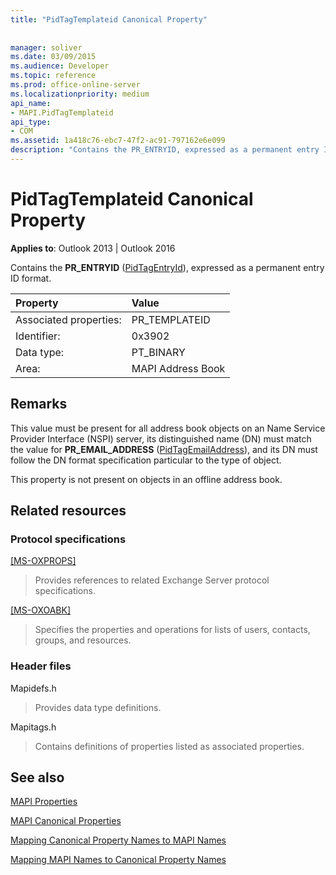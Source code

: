 ```yaml
---
title: "PidTagTemplateid Canonical Property"
 
 
manager: soliver
ms.date: 03/09/2015
ms.audience: Developer
ms.topic: reference
ms.prod: office-online-server
ms.localizationpriority: medium
api_name:
- MAPI.PidTagTemplateid
api_type:
- COM
ms.assetid: 1a418c76-ebc7-47f2-ac91-797162e6e099
description: "Contains the PR_ENTRYID, expressed as a permanent entry ID format."
---
```


# PidTagTemplateid Canonical Property

  
  
**Applies to**: Outlook 2013 | Outlook 2016 
  
Contains the **PR_ENTRYID** ([PidTagEntryId](pidtagentryid-canonical-property.md)), expressed as a permanent entry ID format.
  
|Property |Value |
|:-----|:-----|
|Associated properties:  <br/> |PR_TEMPLATEID  <br/> |
|Identifier:  <br/> |0x3902  <br/> |
|Data type:  <br/> |PT_BINARY  <br/> |
|Area:  <br/> |MAPI Address Book  <br/> |
   
## Remarks

This value must be present for all address book objects on an Name Service Provider Interface (NSPI) server, its distinguished name (DN) must match the value for **PR_EMAIL_ADDRESS** ([PidTagEmailAddress](pidtagemailaddress-canonical-property.md)), and its DN must follow the DN format specification particular to the type of object. 
  
This property is not present on objects in an offline address book.
  
## Related resources

### Protocol specifications

[[MS-OXPROPS]](https://msdn.microsoft.com/library/f6ab1613-aefe-447d-a49c-18217230b148%28Office.15%29.aspx)
  
> Provides references to related Exchange Server protocol specifications.
    
[[MS-OXOABK]](https://msdn.microsoft.com/library/f4cf9b4c-9232-4506-9e71-2270de217614%28Office.15%29.aspx)
  
> Specifies the properties and operations for lists of users, contacts, groups, and resources.
    
### Header files

Mapidefs.h
  
> Provides data type definitions.
    
Mapitags.h
  
> Contains definitions of properties listed as associated properties.
    
## See also



[MAPI Properties](mapi-properties.md)
  
[MAPI Canonical Properties](mapi-canonical-properties.md)
  
[Mapping Canonical Property Names to MAPI Names](mapping-canonical-property-names-to-mapi-names.md)
  
[Mapping MAPI Names to Canonical Property Names](mapping-mapi-names-to-canonical-property-names.md)

